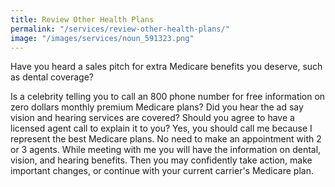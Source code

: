 ```yaml
---
title: Review Other Health Plans
permalink: "/services/review-other-health-plans/"
image: "/images/services/noun_591323.png"
---
```


Have you heard a sales pitch for extra Medicare benefits you deserve, such as dental coverage?

Is a celebrity telling you to call an 800 phone number for free information on zero dollars monthly premium Medicare plans? Did you hear the ad say vision and hearing services are covered? Should you agree to have a licensed agent call to explain it to you? Yes, you should call me because I represent the best Medicare plans. No need to make an appointment with 2 or 3 agents. While meeting with me you will have the information on dental, vision, and hearing benefits. Then you may confidently take action, make important changes, or continue with your current carrier's Medicare plan.       


